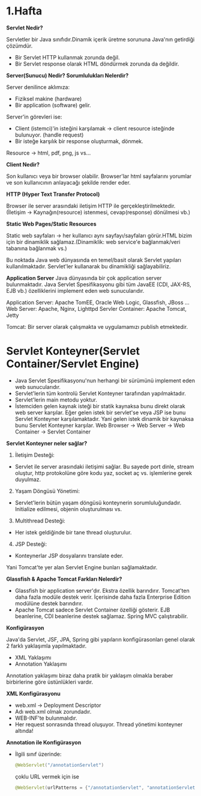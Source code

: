# 1.Hafta

**Servlet Nedir?**

Servletler bir Java sınıfıdır.Dinamik içerik üretme sorununa Java'nın getirdiği çözümdür.
* Bir Servlet HTTP kullanmak zorunda değil.
* Bir Servlet response olarak HTML döndürmek zorunda da değildir.

**Server(Sunucu) Nedir? Sorumlulukları Nelerdir?**

Server denilince aklımıza:
* Fiziksel makine (hardware)
* Bir application (software) gelir.

Server'in görevleri ise:
* Client (istemci)'in isteğini karşılamak -> client resource isteğinde bulunuyor. (handle request)
* Bir isteğe karşılık bir response oluşturmak, dönmek.

Resource -> html, pdf, png, js vs...

**Client Nedir?**

Son kullanıcı veya bir browser olabilir.
Browser'lar html sayfalarını yorumlar ve son kullanıcının anlayacağı şekilde render eder.

**HTTP (Hyper Text Transfer Protocol)**

Browser ile server arasındaki iletişim HTTP ile gerçekleştirilmektedir. (İletişim -> Kaynağın(resource) istenmesi, cevap(response) dönülmesi vb.)

**Static Web Pages/Static Resources**

Static web sayfaları -> her kullanıcı aynı sayfayı/sayfaları görür.HTML bizim için bir dinamiklik sağlamaz.(Dinamiklik: web service'e bağlanmak/veri tabanına bağlanmak vs.)

Bu noktada Java web dünyasında en temel/basit olarak Servlet yapıları kullanılmaktadır. Servlet'ler kullanarak bu dinamikliği sağlayabiliriz.

**Application Server**
Java dünyasında bir çok application server bulunmaktadır. Java Servlet Spesifikasyonu gibi tüm JavaEE (CDI, JAX-RS, EJB vb.) özelliklerini implement eden web sunucularıdır.

Application Server: Apache TomEE, Oracle Web Logic, Glassfish, JBoss ...
Web Server: Apache, Nginx, Lighttpd
Servler Container: Apache Tomcat, Jetty

Tomcat: Bir server olarak çalışmakta ve uygulamamızı publish etmektedir.

# Servlet Konteyner(Servlet Container/Servlet Engine)
* Java Servlet Spesifikasyonu'nun herhangi bir sürümünü implement eden web sunucularıdır.
* Servlet'lerin tüm kontrolü Servlet Konteyner tarafından yapılmaktadır.
* Servlet'lerin main metodu yoktur. 
* İstemciden gelen kaynak isteği bir statik kaynaksa bunu direkt olarak web server karşılar. Eğer gelen istek bir servlet'se veya JSP ise bunu Servlet Konteyner karşılamaktadır.   Yani gelen istek dinamik bir kaynaksa bunu Servlet Konteyner karşılar.
  Web Browser -> Web Server -> Web Container -> Servlet Container
  
**Servlet Konteyner neler sağlar?**
1) İletişim Desteği:
  * Servlet ile server arasındaki iletişimi sağlar. Bu sayede port dinle, stream oluştur, http protokolüne göre kodu yaz, socket aç vs. işlemlerine gerek duyulmaz.
2) Yaşam Döngüsü Yönetimi:
  * Servlet'lerin bütün yaşam döngüsü konteynerin sorumluluğundadır. Initialize edilmesi, objenin oluşturulması vs.
3) Multithread Desteği:
  * Her istek geldiğinde bir tane thread oluşturulur.
4) JSP Desteği:
  * Konteynerlar JSP dosyalarını translate eder.
  
Yani Tomcat'te yer alan Servlet Engine bunları sağlamaktadır.  

**Glassfish & Apache Tomcat Farkları Nelerdir?**
* Glassfish bir application server'dır. Ekstra özellik barındırır. Tomcat'ten daha fazla modüle destek verir. İçerisinde daha fazla Enterprise Edition modülüne destek barındırır. 
* Apache Tomcat sadece Servlet Container özelliği gösterir. EJB beanlerine, CDI beanlerine destek sağlamaz. Spring MVC çalıştırabilir.

**Konfigürasyon**

Java'da Servlet, JSF, JPA, Spring gibi yapıların konfigürasonları genel olarak 2 farklı yaklaşımla yapılmaktadır.
* XML Yaklaşımı
* Annotation Yaklaşımı

Annotation yaklaşımı biraz daha pratik bir yaklaşım olmakla beraber birbirlerine göre üstünlükleri vardır. 

  **XML Konfigürasyonu** 
  * web.xml -> Deployment Descriptor
  * Adı web.xml olmak zorundadır.
  * WEB-INF'te bulunmalıdır.
  * Her request sonrasında thread oluşuyor. Thread yönetimi konteyner altında!
  
  **Annotation ile Konfigürasyon**
  * İlgili sınıf üzerinde:
    ```java
    @WebServlet("/annotationServlet") 
    ```
    çoklu URL vermek için ise
     ```java
    @WebServlet(urlPatterns = {"/annotationServlet", "annotationServlet2"}) 
    ```
